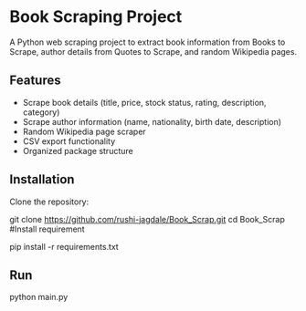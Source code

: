 # Book Scraping Project

A Python web scraping project to extract book information from Books to Scrape, author details from Quotes to Scrape, and random Wikipedia pages.

## Features

- Scrape book details (title, price, stock status, rating, description, category)
- Scrape author information (name, nationality, birth date, description)
- Random Wikipedia page scraper
- CSV export functionality
- Organized package structure

## Installation

 Clone the repository:

git clone https://github.com/rushi-jagdale/Book_Scrap.git
cd Book_Scrap
#Install requirement

pip install -r requirements.txt

## Run

python main.py
